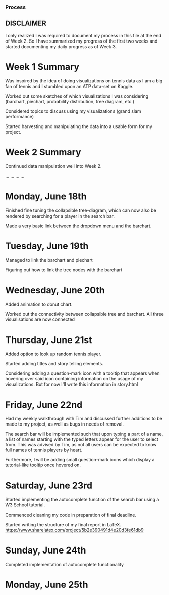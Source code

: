### Process

## DISCLAIMER
I only realized I was required to document my process in this file at the end of Week 2. So I have summarized my progress of the first two weeks and started documenting my daily progress as of Week 3.

# Week 1 Summary

Was inspired by the idea of doing visualizations on tennis data as I am a big fan of tennis and I stumbled upon an ATP data-set on Kaggle.

Worked out some sketches of which visualizations I was considering (barchart, piechart, probability distribution, tree diagram, etc.)

Considered topics to discuss using my visualizations (grand slam performance)

Started harvesting and manipulating the data into a usable form for my project.

# Week 2 Summary

Continued data manipulation well into Week 2.

...
...
...
...

# Monday, June 18th
Finished fine tuning the collapsible tree-diagram, which can now also be rendered by searching for a player in the search bar.

Made a very basic link between the dropdown menu and the barchart.

# Tuesday, June 19th
Managed to link the barchart and piechart

Figuring out how to link the tree nodes with the barchart

# Wednesday, June 20th
Added animation to donut chart.

Worked out the connectivity between collapsible tree and barchart. All three visualisations are now connected

# Thursday, June 21st
Added option to look up random tennis player.

Started adding titles and story telling elements.

Considering adding a question-mark icon with a tooltip that appears when hovering over said icon containing information on the usage of my visualizations. But for now I'll write this information in story.html

# Friday, June 22nd
Had my weekly walkthrough with Tim and discussed further additions to be made to my project, as well as bugs in needs of removal.

The search bar will be implemented such that upon typing a part of a name, a list of names starting with the typed letters appear for the user to select from.
This was advised by Tim, as not all users can be expected to know full names of tennis players by heart.

Furthermore, I will be adding small question-mark icons which display a tutorial-like tooltip once hovered on.

# Saturday, June 23rd
Started implementing the autocomplete function of the search bar using a W3 School tutorial.

Commenced cleaning my code in preparation of final deadline.

Started writing the structure of my final report in LaTeX. https://www.sharelatex.com/project/5b2e390491d4e20d3fe61db9

# Sunday, June 24th
Completed implementation of autocomplete functionality

# Monday, June 25th
